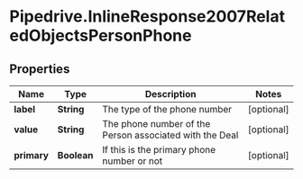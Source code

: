 # Pipedrive.InlineResponse2007RelatedObjectsPersonPhone

## Properties

Name | Type | Description | Notes
------------ | ------------- | ------------- | -------------
**label** | **String** | The type of the phone number | [optional] 
**value** | **String** | The phone number of the Person associated with the Deal | [optional] 
**primary** | **Boolean** | If this is the primary phone number or not | [optional] 


